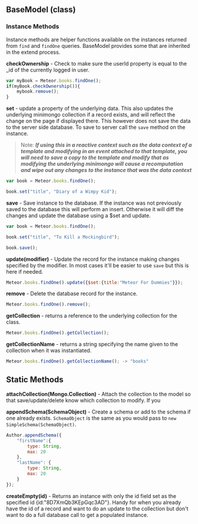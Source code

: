 ## BaseModel (class) ##

### Instance Methods ###

Instance methods are helper functions available on the instances returned from `find` and `findOne` queries. BaseModel provides some that are inherited in the extend process.

__checkOwnership__ - Check to make sure the userId property is equal to the \_id of the currently logged in user.

```javascript
var myBook = Meteor.books.findOne();
if(myBook.checkOwnership()){
    mybook.remove();
}
```

__set__ - update a property of the underlying data. This also updates the underlying minimongo collection if a record exists, and will reflect the change on the page if displayed there. This however does not save the data to the server side database. To save to server call the `save` method on the instance.

>Note: __*If using this in a reactive context such as the data context of a template and modifying in an event attached to that template, you will need to save a copy to the template and modify that as modifying the underlying minimongo will cause a recomputation and wipe out any changes to the instance that was the data context*__

```javascript
var book = Meteor.books.findOne();

book.set("title", "Diary of a Wimpy Kid");
```

__save__ - Save instance to the database. If the instance was not previously saved to the database this will perform an insert. Otherwise it will diff the changes and update the database using a $set and update.

```javascript
var book = Meteor.books.findOne();

book.set("title", "To Kill a Mockingbird");

book.save();
```

__update(modifier)__ - Update the record for the instance making changes specified by the modifier. In most cases it'll be easier to use `save` but this is here if needed.

```javascript
Meteor.books.findOne().update({$set:{title:"Meteor For Dummies"}});
```

__remove__ - Delete the database record for the instance.

```javascript
Meteor.books.findOne().remove();
```

__getCollection__ - returns a reference to the underlying collection for the class.

```javascript
Meteor.books.findOne().getCollection();
```


__getCollectionName__ - returns a string specifying the name given to the collection when it was instantiated.

```javascript
Meteor.books.findOne().getCollectionName(); -> "books"
```

## Static Methods ##

__attachCollection(Mongo.Collection)__ - Attach the collection to the model so that save/update/delete know which collection to modify. If you

__appendSchema(SchemaObject)__ - Create a schema or add to the schema if one already exists. `SchemaObject` is the same as you would pass to `new SimpleSchema(SchemaObject)`.

```javascript
Author.appendSchema({
    "firstName":{
        type: String,
        max: 20
    },
    "lastName": {
        type: String,
        max: 20
    }
});
```


__createEmpty(id)__ - Returns an instance with only the id field set as the specified id {id:"8D7XmQb3KEpGqc3AD"}. Handy for when you already have the id of a record and want to do an update to the collection but don't want to do a full database call to get a populated instance.
